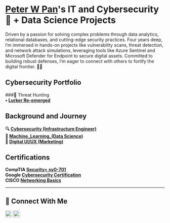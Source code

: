 # <a href="https://www.linkedin.com/in/peter-w-pan-49a961200/">Peter W Pan</a>'s IT and Cybersecurity 🔐 + Data Science Projects 

Driven by a passion for solving complex problems through data analytics, relational databases, and cutting-edge security practices. Four years deep, I’m immersed in hands-on projects like vulnerability scans, threat detection, and network attack simulations, leveraging tools like Azure Sentinel and Microsoft Defender for Endpoint to secure digital assets. Committed to building robust defenses, I’m eager to connect with others to fortify the digital frontier. 🕵️‍♂️

## Cybersecurity Portfolio
###🎯 Threat Hunting  
**• [Lurker Re-emerged](https://github.com/Panbear1983/Cybersecurity_Projects/blob/main/Threat_Hunting_Projects/(CTF)%20Lurker.md)**

## Background and Journey
**🔍︎ [Cybersecurity (Infrastructure Engineer)](https://github.com/Panbear1983/Cybersecurity_Projects)** <br>
**🧠 [Machine_Learning_(Data Science)](https://github.com/Panbear1983/Machine_Learning_Projects)** <br>
**🎨 [Digital UI/UX (Marketing)](https://www.peterwpan.com)**

## Certifications
**CompTIA [Security+ sy0-701](https://www.credly.com/earner/earned/badge/af63ab88-bb91-47c8-b390-0bbba3817702)** <br>
**Google [Cybersecurity Certification](https://www.coursera.org/account/accomplishments/specialization/1MHZD401CMYA)** <br>
**CISCO [Networking Basics](https://www.credly.com/badges/b328db9e-cc05-4e6f-a7eb-d8e5bd927552)**


<hr/>

## 🤳 Connect With Me

[<img align="left" alt="Peter W Pan | LinkedIn" width="22px" src="https://cdn.jsdelivr.net/npm/simple-icons@v3/icons/linkedin.svg" />][linkedin]
[<img align="left" alt="Peter W Pan | Portfolio" width="22px" src="https://unpkg.com/feather-icons/dist/icons/feather.svg" />][portfolio]  


[linkedin]: https://www.linkedin.com/in/peter-w-pan-49a961200/
[portfolio]: https://www.peterwpan.com  


